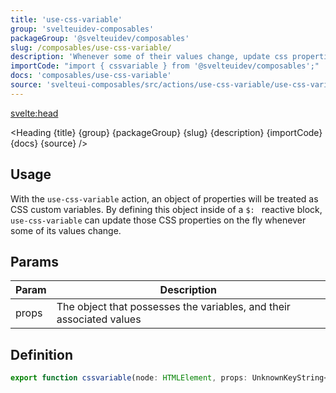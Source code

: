 ```yaml
---
title: 'use-css-variable'
group: 'svelteuidev-composables'
packageGroup: '@svelteuidev/composables'
slug: /composables/use-css-variable/
description: 'Whenever some of their values change, update css properties on the fly'
importCode: "import { cssvariable } from '@svelteuidev/composables';"
docs: 'composables/use-css-variable'
source: 'svelteui-composables/src/actions/use-css-variable/use-css-variable.ts'
---
```


<script lang='ts'>
    import { Demo, ComposableDemos } from '@svelteuidev/demos';
    import { Heading } from "$lib/components";
    import { base } from '$app/paths';
</script>

<svelte:head>
  <title>{title} - SvelteUI</title>
</svelte:head>

<Heading {title} {group} {packageGroup} {slug} {description} {importCode} {docs} {source} />

## Usage

With the `use-css-variable` action, an object of properties will be treated as CSS custom variables. By defining this object inside of a `$: ` reactive block, `use-css-variable` can update those CSS properties on the fly whenever some of its values change.

<Demo demo={ComposableDemos.useCssVariableDemo.usage} />

## Params

| Param | Description                                                          |
| ----- | -------------------------------------------------------------------- |
| props | The object that possesses the variables, and their associated values |

## Definition

```js
export function cssvariable(node: HTMLElement, props: UnknownKeyString<string>): ReturnType<Action>;
```

